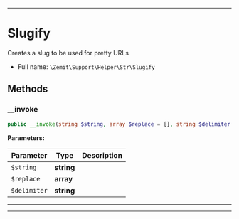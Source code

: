 ***

# Slugify

Creates a slug to be used for pretty URLs



* Full name: `\Zemit\Support\Helper\Str\Slugify`




## Methods


### __invoke



```php
public __invoke(string $string, array $replace = [], string $delimiter = '-'): string
```








**Parameters:**

| Parameter | Type | Description |
|-----------|------|-------------|
| `$string` | **string** |  |
| `$replace` | **array** |  |
| `$delimiter` | **string** |  |





***


***
